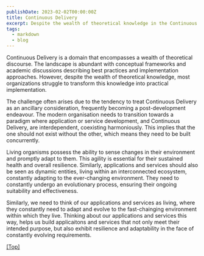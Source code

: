 ```yaml
---
publishDate: 2023-02-02T00:00:00Z
title: Continuous Delivery
excerpt: Despite the wealth of theoretical knowledge in the Continuous Delivery domain, most organizations struggle to transform this knowledge into practical implementation.
tags:
  - markdown
  - blog
---
```


Continuous Delivery is a domain that encompasses a wealth of theoretical discourse. The landscape is abundant with conceptual frameworks and academic discussions describing best practices and implementation approaches. However, despite the wealth of theoretical knowledge, most organizations struggle to transform this knowledge into practical implementation.

The challenge often arises due to the tendency to treat Continuous Delivery as an ancillary consideration, frequently becoming a post-development endeavour. The modern organisation needs to transition towards a paradigm where application or service development, and Continuous Delivery, are interdependent, coexisting harmoniously. This implies that the one should not exist without the other, which means they need to be built concurrently.

Living organisms possess the ability to sense changes in their environment and promptly adapt to them. This agility is essential for their sustained health and overall resilience. Similarly, applications and services should also be seen as dynamic entities, living within an interconnected ecosystem, constantly adapting to the ever-changing environment. They need to constantly undergo an evolutionary process, ensuring their ongoing suitability and effectiveness.

Similarly, we need to think of our applications and services as living, where they constantly need to adapt and evolve to the fast-chainging environment within which they live. Thinking about our applications and services this way, helps us build applicaitons and services that not only meet their intended purpose, but also exhibit resilience and adaptability in the face of constantly evolving requirements.

[[Top]](#top)
